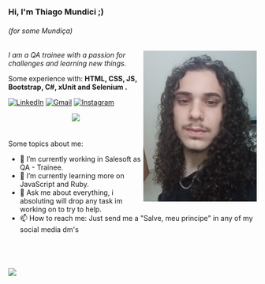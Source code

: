 ### Hi, I'm Thiago Mundici ;)
###### (for some Mundiça)
<img align='right' src="https://github.com/thiagomsantanna/thiagomsantanna/blob/main/thiagotee.png" width="230">
<p><em> I am a QA trainee with a passion for challenges and learning new things.</a>
 </em></p>
 
 <p align="left">
  Some experience with: <strong>HTML, CSS, JS, Bootstrap, C#, xUnit and Selenium . </strong>
</p>


[![LinkedIn](https://img.shields.io/badge/LinkedIn-0077B5?style=for-the-badge&logo=linkedin&logoColor=white)](https://www.linkedin.com/in/francielle-dellamora-3579301a1/)
[![Gmail](https://img.shields.io/badge/Gmail-D14836?style=for-the-badge&logo=gmail&logoColor=white)](mailto:thiagomsantanna11n@gmail.com)
[![Instagram](https://img.shields.io/badge/Instagram-E4405F?style=for-the-badge&logo=instagram&logoColor=white)](https://www.instagram.com/thiagomsantanna/)

<div>
  <center
  <a href="https://github.com/thiagomsantanna"> <img height="180em" src="https://github-readme-stats.vercel.app/api?username=thiagomsantanna&show_icons=true&theme=gruvbox&include_all_commits=false&count_private=true"/>
  </center>
<div>
<!--
**thiagomsantanna/thiagomsantanna** is a ✨ _special_ ✨ repository because its `README.md` (this file) appears on your GitHub profile.
- 👯 I’m looking to collaborate on ...
- 🤔 I’m looking for help with ...
- 😄 Pronouns: He\him Ele\dele
- ⚡ Fun fact: ...
-->
<br>
<br>
Some topics about me:

- 🔭 I’m currently working in Salesoft as QA - Trainee.
- 🌱 I’m currently learning more on JavaScript and Ruby.
- 💬 Ask me about everything, i absoluting will drop any task im working on to try to help.
- 📫 How to reach me: Just send me a "Salve, meu principe" in any of my social media dm's

 <br>
 
#

 ![](https://komarev.com/ghpvc/?username=thiagomsantanna&color=fcba03&style=flat)


